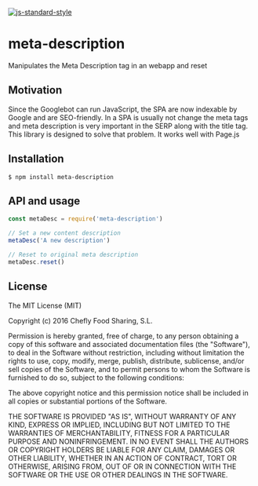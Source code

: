[![js-standard-style](https://img.shields.io/badge/code%20style-standard-brightgreen.svg)](http://standardjs.com/)

# meta-description
Manipulates the Meta Description tag in an webapp and reset

## Motivation
Since the Googlebot can run JavaScript, the SPA are now indexable by Google and are SEO-friendly.
In a SPA is usually not change the meta tags and meta description is very important in the SERP along with the title tag.
This library is designed to solve that problem. It works well with Page.js

## Installation
`$ npm install meta-description`

## API and usage
```js
const metaDesc = require('meta-description')

// Set a new content description
metaDesc('A new description')

// Reset to original meta description
metaDesc.reset()
```

## License
The MIT License (MIT)

Copyright (c) 2016 Chefly Food Sharing, S.L.

Permission is hereby granted, free of charge, to any person obtaining a copy
of this software and associated documentation files (the "Software"), to deal
in the Software without restriction, including without limitation the rights
to use, copy, modify, merge, publish, distribute, sublicense, and/or sell
copies of the Software, and to permit persons to whom the Software is
furnished to do so, subject to the following conditions:

The above copyright notice and this permission notice shall be included in all
copies or substantial portions of the Software.

THE SOFTWARE IS PROVIDED "AS IS", WITHOUT WARRANTY OF ANY KIND, EXPRESS OR
IMPLIED, INCLUDING BUT NOT LIMITED TO THE WARRANTIES OF MERCHANTABILITY,
FITNESS FOR A PARTICULAR PURPOSE AND NONINFRINGEMENT. IN NO EVENT SHALL THE
AUTHORS OR COPYRIGHT HOLDERS BE LIABLE FOR ANY CLAIM, DAMAGES OR OTHER
LIABILITY, WHETHER IN AN ACTION OF CONTRACT, TORT OR OTHERWISE, ARISING FROM,
OUT OF OR IN CONNECTION WITH THE SOFTWARE OR THE USE OR OTHER DEALINGS IN THE
SOFTWARE.
